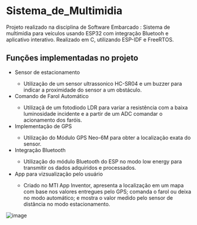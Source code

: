 # Sistema_de_Multimidia

Projeto realizado na disciplina de Software Embarcado : Sistema de multimídia para veículos usando ESP32 com integração Bluetooh e aplicativo interativo. Realizado em C, utilizando ESP-IDF e FreeRTOS.

## Funções implementadas no projeto 

<ul>
  <li>Sensor de estacionamento</li>
    <ul>
      <li>Utilização de um sensor ultrassonico HC-SR04 e um buzzer para indicar a proximidade do sensor a um obstáculo.</li>
    </ul>
  <li>Comando de Farol Automático</li>
    <ul>
      <li>Utilizaçã de um fotodiodo LDR para variar a resistência com a baixa luminosidade incidente e a partir de um ADC comandar o acionamento dos faróis.</li>
    </ul>
 <li>Implementação de GPS</li>
    <ul>
      <li>Utilização do Módulo GPS Neo-6M para obter a localização exata do sensor.</li>
    </ul>
 <li>Integração Bluetooth</li>
    <ul>
      <li>Utilização do módulo Bluetooth do ESP no modo low energy para transmitir os dados adquiridos e processados.</li>
    </ul>
  <li>App para vizsualização pelo usuário</li>
    <ul>
      <li>Criado no MTI App Inventor, apresenta a localização em um mapa com base nos valores entregues pelo GPS; comanda o farol ou deixa no modo automático; e mostra o valor medido pelo sensor de distância no modo estacionamento. </li>
    </ul>
</ul>

![image](https://github.com/user-attachments/assets/0a2e050d-b574-4947-965a-358935cb2bf3)
